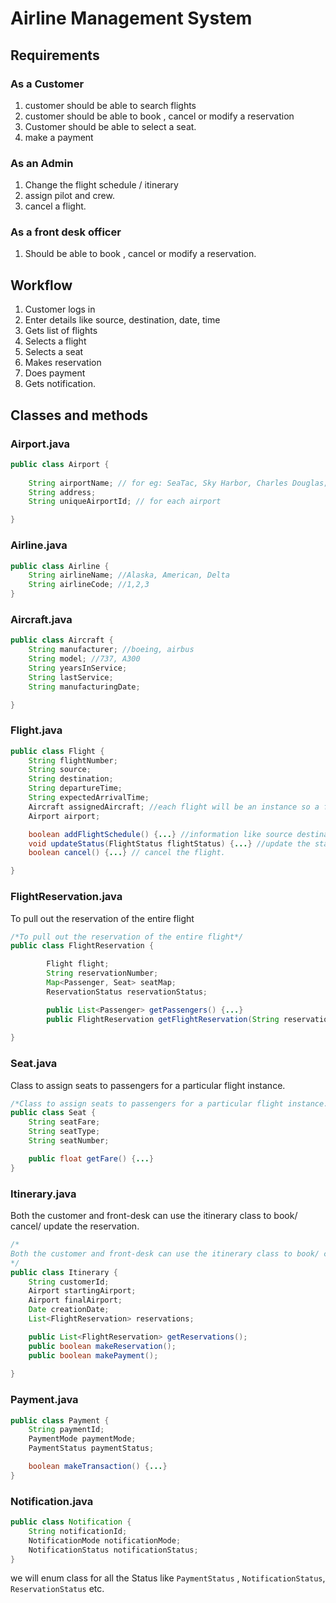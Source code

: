 
# Airline Management System

## Requirements 
### As a Customer
1. customer should be able to search flights
2. customer should be able to book , cancel or modify a reservation
3. Customer should be able to select a seat.
4. make a payment

### As an Admin
1. Change the flight schedule / itinerary
2. assign pilot and crew.
3. cancel a flight.

### As a front desk officer
1. Should be able to book , cancel or modify a reservation.


## Workflow
1. Customer logs in
2. Enter details like source, destination, date, time 
3. Gets list of flights
4. Selects a flight
5. Selects a seat
6. Makes reservation
7. Does payment
8. Gets notification.

## Classes and methods

### Airport.java
```java
public class Airport {
	
	String airportName; // for eg: SeaTac, Sky Harbor, Charles Douglas;
	String address;
	String uniqueAirportId; // for each airport

}
```
### Airline.java
```java
public class Airline {
	String airlineName; //Alaska, American, Delta
	String airlineCode; //1,2,3
}
```

### Aircraft.java
```java
public class Aircraft {
	String manufacturer; //boeing, airbus
	String model; //737, A300
	String yearsInService;
	String lastService;
	String manufacturingDate;

}
```

### Flight.java
```java
public class Flight {
	String flightNumber;
	String source;
	String destination;
	String departureTime;
	String expectedArrivalTime;
	Aircraft assignedAircraft; //each flight will be an instance so a flight from seattle to london at a paricular time is 1 instance of flight
	Airport airport;

	boolean addFlightSchedule() {...} //information like source destination date time etc.
	void updateStatus(FlightStatus flightStatus) {...} //update the status of the flight
	boolean cancel() {...} // cancel the flight.

}
```
### FlightReservation.java
To pull out the reservation of the entire flight
```java
/*To pull out the reservation of the entire flight*/
public class FlightReservation {

		Flight flight;
		String reservationNumber;
		Map<Passenger, Seat> seatMap;
		ReservationStatus reservationStatus;

		public List<Passenger> getPassengers() {...}
		public FlightReservation getFlightReservation(String reservationNumber) {...}
	
}
```
### Seat.java
Class to assign seats to passengers for a particular flight instance.
```java
/*Class to assign seats to passengers for a particular flight instance.*/
public class Seat {
	String seatFare;
	String seatType;
	String seatNumber;

	public float getFare() {...}
}
```
### Itinerary.java
Both the customer and front-desk can use the itinerary class to book/ cancel/ update the reservation.

```java
/*
Both the customer and front-desk can use the itinerary class to book/ cancel/ update the reservation.	
*/
public class Itinerary {
	String customerId;
  	Airport startingAirport;
  	Airport finalAirport;
  	Date creationDate;
  	List<FlightReservation> reservations;

  	public List<FlightReservation> getReservations();
  	public boolean makeReservation();
  	public boolean makePayment();
	
}
```

### Payment.java
```java
public class Payment {
	String paymentId;
	PaymentMode paymentMode;
	PaymentStatus paymentStatus;

	boolean makeTransaction() {...}
}
```

### Notification.java 
```java
public class Notification {
	String notificationId;
	NotificationMode notificationMode;
	NotificationStatus notificationStatus;
}
```

we will enum class for all the Status like `PaymentStatus` , `NotificationStatus`, `ReservationStatus` etc.

